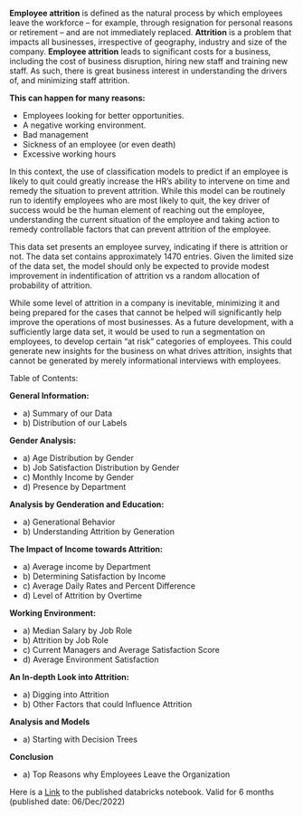 
**Employee attrition** is defined as the natural process by which employees leave the workforce – for example, through resignation for personal reasons or retirement – and are not immediately replaced.
**Attrition** is a problem that impacts all businesses, irrespective of geography, industry and size of the company. **Employee attrition** leads to significant costs for a business, including the cost of business disruption, hiring new staff and training new staff. As such, there is great business interest in understanding the drivers of, and minimizing staff attrition.

**This can happen for many reasons:**

* Employees looking for better opportunities.
* A negative working environment.
* Bad management
* Sickness of an employee (or even death)
* Excessive working hours


In this context, the use of classification models to predict if an employee is likely to quit could greatly increase the HR’s ability to intervene on time and remedy the situation to prevent attrition. While this model can be routinely run to identify employees who are most likely to quit, the key driver of success would be the human element of reaching out the employee, understanding the current situation of the employee and taking action to remedy controllable factors that can prevent attrition of the employee.

This data set presents an employee survey, indicating if there is attrition or not. The data set contains approximately 1470 entries. Given the limited size of the data set, the model should only be expected to provide modest improvement in indentification of attrition vs a random allocation of probability of attrition.

While some level of attrition in a company is inevitable, minimizing it and being prepared for the cases that cannot be helped will significantly help improve the operations of most businesses. As a future development, with a sufficiently large data set, it would be used to run a segmentation on employees, to develop certain “at risk” categories of employees. This could generate new insights for the business on what drives attrition, insights that cannot be generated by merely informational interviews with employees.



Table of Contents:

  **General Information:**
  - a) Summary of our Data
  - b) Distribution of our Labels
  
  **Gender Analysis:**
  - a) Age Distribution by Gender
  - b) Job Satisfaction Distribution by Gender
  - c) Monthly Income by Gender
  - d) Presence by Department
  
  **Analysis by Genderation and Education:**
  - a) Generational Behavior
  - b) Understanding Attrition by Generation
  
  **The Impact of Income towards Attrition:**
  - a) Average income by Department
  - b) Determining Satisfaction by Income
  - c) Average Daily Rates and Percent Difference
  - d) Level of Attrition by Overtime
  
  **Working Environment:**
  - a) Median Salary by Job Role
  - b) Attrition by Job Role
  - c) Current Managers and Average Satisfaction Score
  - d) Average Environment Satisfaction
  
  **An In-depth Look into Attrition:**
  - a) Digging into Attrition
  - b) Other Factors that could Influence Attrition
  
  **Analysis and Models**
  - a) Starting with Decision Trees
  
  **Conclusion**
  - a) Top Reasons why Employees Leave the Organization














Here is a [Link](https://databricks-prod-cloudfront.cloud.databricks.com/public/4027ec902e239c93eaaa8714f173bcfc/7024632308639111/3758398515471339/7075597562057512/latest.html) to the published databricks notebook. Valid for 6 months (published date: 06/Dec/2022)
